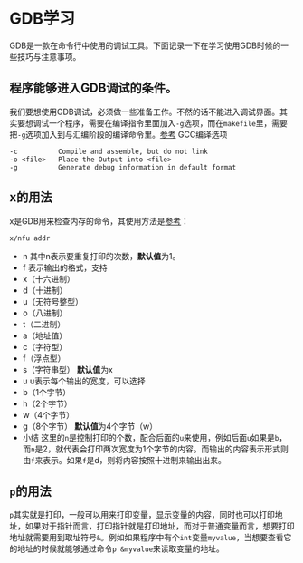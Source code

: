 # GDB学习
GDB是一款在命令行中使用的调试工具。下面记录一下在学习使用GDB时候的一些技巧与注意事项。

## 程序能够进入GDB调试的条件。
我们要想使用GDB调试，必须做一些准备工作。不然的话不能进入调试界面。其实要想调试一个程序，需要在编译指令里面加入`-g`选项，而在`makefile`里，需要把`-g`选项加入到与汇编阶段的编译命令里。[参考](https://my.oschina.net/yumifan/blog/272512?p={{page}})
GCC编译选项
```
-c			Compile and assemble, but do not link
-o <file>	Place the Output into <file>
-g			Generate debug information in default format
```
## x的用法
x是GDB用来检查内存的命令，其使用方法是[参考](http://www.zmonster.me/2014/07/27/gdb-tricks.html)：
```
x/nfu addr
```
* n
其中n表示要重复打印的次数，**默认值**为1。
* f
表示输出的格式，支持
 * x（十六进制）
 * d（十进制）
 * u（无符号整型）
 * o（八进制）
 * t（二进制）
 * a（地址值）
 * c（字符型）
 * f（浮点型）
 * s（字符串型）
**默认值**为x
* u
u表示每个输出的宽度，可以选择
 * b（1个字节）
 * h（2个字节）
 * w（4个字节）
 * g（8个字节）
**默认值**为4个字节（w）
* 小结
这里的`n`是控制打印的个数，配合后面的`u`来使用，例如后面`u`如果是`b`，而`n`是2，就代表会打印两次宽度为1个字节的内容。而输出的内容表示形式则由`f`来表示。如果`f`是d，则将内容按照十进制来输出出来。

## `p`的用法
`p`其实就是打印，一般可以用来打印变量，显示变量的内容，同时也可以打印地址，如果对于指针而言，打印指针就是打印地址，而对于普通变量而言，想要打印地址就需要用到取址符号`&`。例如如果程序中有个`int`变量`myvalue`，当想要查看它的地址的时候就能够通过命令`p &myvalue`来读取变量的地址。


